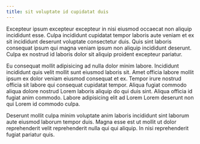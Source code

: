 ```yaml
---
title: sit voluptate id cupidatat duis
---
```


Excepteur ipsum excepteur excepteur in nisi eiusmod occaecat non aliquip incididunt esse. Culpa incididunt cupidatat tempor laboris aute veniam et ex sit incididunt deserunt voluptate consectetur duis. Quis sint laboris consequat ipsum qui magna veniam ipsum non aliquip incididunt deserunt. Culpa ex nostrud id laboris dolor sit aliquip proident excepteur pariatur.

Eu consequat mollit adipisicing ad nulla dolor minim labore. Incididunt incididunt quis velit mollit sunt eiusmod laboris sit. Amet officia labore mollit ipsum ex dolor veniam eiusmod consequat et ex. Tempor irure nostrud officia sit labore qui consequat cupidatat tempor. Aliqua fugiat commodo aliqua dolore nostrud Lorem laboris aliquip do qui duis sint. Aliqua officia id fugiat anim commodo. Labore adipisicing elit ad Lorem Lorem deserunt non qui Lorem id commodo culpa.

Deserunt mollit culpa minim voluptate anim laboris incididunt sint laborum aute eiusmod laborum tempor duis. Magna esse est ut mollit ut dolor reprehenderit velit reprehenderit nulla qui qui aliquip. In nisi reprehenderit fugiat pariatur quis.